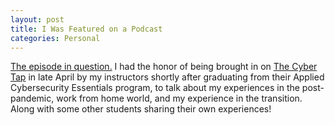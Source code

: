 ```yaml
---
layout: post
title: I Was Featured on a Podcast
categories: Personal
---
```

[The episode in question.](https://open.spotify.com/episode/4m2reG3kza9bdRnquC7YQ0?si=EWGutM1hShKLhC_YE2gmow)
I had the honor of being brought in on [The Cyber Tap](https://open.spotify.com/show/4acm2NNMIbPb9HhtGQd0u5?si=MA-9aVofQJ660NUOGgdxJA) in late April by my instructors shortly after graduating from their Applied Cybersecurity Essentials program, to talk about my experiences in the post-pandemic, work from home world, and my experience in the transition. Along with some other students sharing their own experiences!
